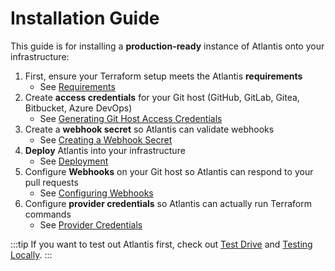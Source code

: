 # Installation Guide
This guide is for installing a **production-ready** instance of Atlantis onto your
infrastructure:
1. First, ensure your Terraform setup meets the Atlantis **requirements**
    * See [Requirements](requirements.html)
1. Create **access credentials** for your Git host (GitHub, GitLab, Gitea, Bitbucket, Azure DevOps)
    * See [Generating Git Host Access Credentials](access-credentials.html)
1. Create a **webhook secret** so Atlantis can validate webhooks
    * See [Creating a Webhook Secret](webhook-secrets.html)
1. **Deploy** Atlantis into your infrastructure
    * See [Deployment](deployment.html)
1. Configure **Webhooks** on your Git host so Atlantis can respond to your pull requests
    * See [Configuring Webhooks](configuring-webhooks.html)
1. Configure **provider credentials** so Atlantis can actually run Terraform commands
    * See [Provider Credentials](provider-credentials.html)

:::tip
If you want to test out Atlantis first, check out [Test Drive](../guide/test-drive.html)
and [Testing Locally](../guide/testing-locally.html).
:::
